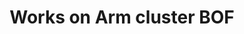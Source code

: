 ---
categories:
- bkk19
description: '> The Works on Arm cluster is run by Packet for Arm to provide test,
  development, and data center CI/CD resources for community projects to build on
  arm64. The project also includes a weekly video office hours, a weekly newsletter,
  and a channel on the Packet Community Slack and Freenode IRC (#worksonarm) for community
  discussion.<br /> <br /> This BOF session will provide current and future users
  of the cluster an opportunity to discuss technical issues regarding integration,
  testing, Cloud Native and network workloads, and generally provide a forum for helping
  set the direction of the effort in the coming year.<br /> <br /> The BOF leader,
  Ed Vielmetti, is director of the Works on Arm project.'
future_image:
  featured: 'true'
  path: /assets/images/featured-images/bkk19/BKK19-304.png
session_attendee_num: '3'
session_id: BKK19-304
session_room: Session Room 3 (Lotus 10)
session_slot:
  end_time: '2019-04-03 09:25:00'
  start_time: '2019-04-03 09:00:00'
session_speakers:
- speaker_bio: '> Ed is an Internet veteran with over 30 years experience.<br /><br
    />He has extensive experience with networks at all levels - physical, logical,
    technical, social, political, and financial. He is a graduate of the University
    of Michigan, and an alumnus of Cisco Systems and Arbor Networks.<br /><br />At
    Packet, Ed leads outreach to a wide variety of software ecosystems, from open
    source to the Enterprise. His main project is WorksOnARM, which helps to bring
    cloud native and data center software to ARMv8 servers.<br /><br />When hes not
    opening issues on Github, Ed can be found on the amateur radio bands as W8EMV,
    tinkering with a pile of Raspberry Pis, or coworking at Ann Arbors Workantile.'
  speaker_company: Packet
  speaker_image: /assets/images/speakers/bkk19/ed-vielmetti.jpg
  speaker_location: Ann Arbor, MI
  speaker_name: Ed Vielmetti
  speaker_position: Special Projects Director
  speaker_username: ed309
session_track: Open Source Development
tag: session
tags:
- Arm on Arm
- Validation and CI
- Tools
- Open Source Development
- Testing
title: Works on Arm cluster BOF
---